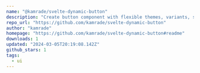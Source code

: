 ```yaml
---
name: "@kamrade/svelte-dynamic-button"
description: "Create button component with flexible themes, variants, sizes, and shapes."
repo_url: "https://github.com/kamrade/svelte-dynamic-button"
author: "kamrade"
homepage: "https://github.com/kamrade/svelte-dynamic-button#readme"
downloads: 1
updated: "2024-03-05T20:19:08.142Z"
github_stars: 1
tags: 
  - ui
---
```

